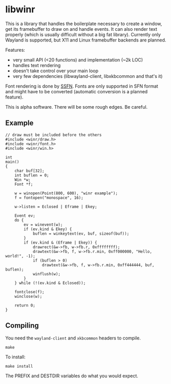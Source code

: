 # libwinr
This is a library that handles the boilerplate necessary to create a window, get
its framebuffer to draw on and handle events. It can also render text properly
(which is usually difficult without a big fat library). Currently only Wayland
is supported, but X11 and Linux framebuffer backends are planned.

Features:

- very small API (<20 functions) and implementation (~2k LOC)
- handles text rendering
- doesn't take control over your main loop
- very few dependencies (libwayland-client, libxkbcommon and that's it)

Font rendering is done by [SSFN][]. Fonts are only supported in SFN format and
might have to be converted (automatic conversion is a planned feature).

This is alpha software. There will be some rough edges. Be careful.

[SSFN]: https://gitlab.com/bztsrc/scalable-font2

## Example

    // draw must be included before the others
    #include <winr/draw.h>
    #include <winr/font.h>
    #include <winr/win.h>

    int
    main()
    {
        char buf[32];
        int buflen = 0;
        Win *w;
        Font *f;

        w = winopen(Point(800, 600), "winr example");
        f = fontopen("monospace", 16);

        w->listen = Eclosed | Eframe | Ekey;

        Event ev;
        do {
            ev = winevent(w);
            if (ev.kind & Ekey) {
                buflen = winkeytext(ev, buf, sizeof(buf));
            }
            if (ev.kind & (Eframe | Ekey)) {
                drawrect(&w->fb, w->fb.r, 0xffffffff);
                drawtext(&w->fb, f, w->fb.r.min, 0xff000000, "Hello, world!", -1);
                if (buflen > 0)
                    drawtext(&w->fb, f, w->fb.r.min, 0xff444444, buf, buflen);
                winflush(w);
            }
        } while (!(ev.kind & Eclosed));

        fontclose(f);
        winclose(w);

        return 0;
    }

## Compiling

You need the `wayland-client` and `xkbcommon` headers to compile.

    make

To install:

    make install

The PREFIX and DESTDIR variables do what you would expect.

